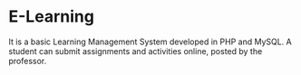 # E-Learning
It is a basic Learning Management System developed in PHP and MySQL. A student can submit assignments and activities online, posted by the professor.
